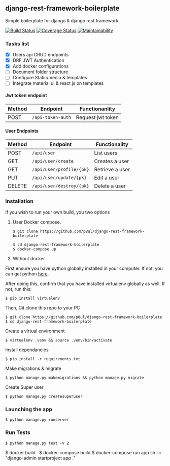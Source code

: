 ## django-rest-framework-boilerplate
Simple boilerplate for django & django rest framework

[![Build Status](https://travis-ci.org/p8ul/stackoverflow-lite-client.svg?branch=develop)](https://travis-ci.org/p8ul/stackoverflow-lite-client)
[![Coverage Status](https://coveralls.io/repos/github/p8ul/django-rest-framework-boilerplate/badge.svg?branch=master)](https://coveralls.io/github/p8ul/django-rest-framework-boilerplate?branch=master)
[![Maintainability](https://api.codeclimate.com/v1/badges/e066442f75f4bc3f5269/maintainability)](https://codeclimate.com/github/p8ul/django-rest-framework-boilerplate/maintainability)

### Tasks list
- [x] Users api CRUD endpoints
- [x] DRF JWT Authentication
- [x] Add docker configurations
- [ ] Document folder structure
- [ ] Configure Static/media & templates
- [ ] Integrate material ui & react js on templates
 
#### Jwt token endpoint
Method | Endpoint | Functionanlity
--- | --- | ---
POST | `/api-token-auth` | Request jwt token

#### User Endpoints

Method | Endpoint | Functionality
--- | --- | ---
POST | `/api/user` | List users
GET | `/api/user/create` | Creates a user
GET | `/api/user/profile/{pk}` | Retrieve a user
PUT | `/api/user/update/{pk}` | Edit a user
DELETE | `/api/user/destroy/{pk}` | Delete a user


### Installation 
If you wish to run your own build, you two options
 1. User Docker compose.
    
    `$ git clone https://github.com/p8ul/django-rest-framework-boilerplate`
    
    `$ cd django-rest-framework-boilerplate`    
    `$ docker-compose up`
 
 2. Without docker
 
First ensure you have python globally installed in your computer. If not, you can get python [here](python.org).

After doing this, confirm that you have installed virtualenv globally as well. If not, run this:

    $ pip install virtualenv
Then, Git clone this repo to your PC

    $ git clone https://github.com/p8ul/django-rest-framework-boilerplate
    $ cd django-rest-framework-boilerplate
Create a virtual environment

    $ virtualenv .venv && source .venv/bin/activate
Install dependancies

    $ pip install -r requirements.txt
Make migrations & migrate

    $ python manage.py makemigrations && python manage.py migrate
Create Super user
    
    $ python manage.py createsuperuser

### Launching the app
    $ python manage.py runserver

### Run Tests
    $ python manage.py test -v 2

$ docker build .
$ docker-compose build
$ docker-compose run app sh -c "django-admin startproject app ."


